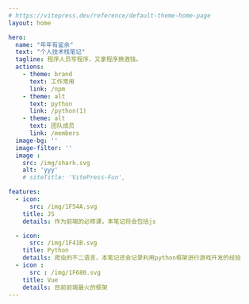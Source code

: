 ```yaml
---
# https://vitepress.dev/reference/default-theme-home-page
layout: home

hero:
  name: "年年有鲨余"
  text: "个人技术栈笔记"
  tagline: 程序人员写程序，又拿程序换酒钱。
  actions:
    - theme: brand
      text: 工作常用
      link: /npm
    - theme: alt
      text: python
      link: /python(1)
    - theme: alt
      text: 团队成员
      link: /members
  image-bg: ''
  image-filter: ''
  image : 
    src: /img/shark.svg
    alt: 'yyy'
    # siteTitle: 'VitePress-Fun',

features:
  - icon: 
      src: /img/1F54A.svg
    title: JS
    details: 作为前端的必修课，本笔记将会包括js

  - icon: 
      src: /img/1F41B.svg
    title: Python
    details: 爬虫的不二语言，本笔记还会记录利用python框架进行游戏开发的经验
  - icon : 
      src : /img/1F680.svg
    title: Vue
    details: 目前前端最火的框架
---
```


<style>
:root {
  --vp-home-hero-name-color: transparent;
  --vp-home-hero-name-background: -webkit-linear-gradient(120deg, #bd34fe, #41d1ff);
  --vp-home-hero-image-background-image: -webkit-linear-gradient(120deg, #bd34fe, #41d1ff);
  --vp-home-hero-image-filter: blur(56px);
}

</style>